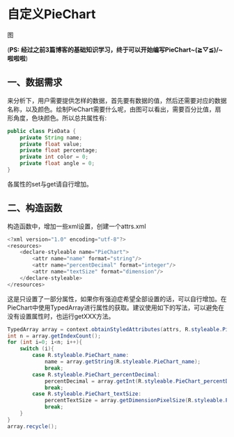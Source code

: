 # 自定义PieChart

图

(**PS: 经过之前3篇博客的基础知识学习，终于可以开始编写PieChart~\(≧▽≦)/~啦啦啦**)

## 一、数据需求
来分析下，用户需要提供怎样的数据，首先要有数据的值，然后还需要对应的数据名称，以及颜色。绘制PieChart需要什么呢，由图可以看出，需要百分比值，扇形角度，色块颜色。所以总共属性有:
```Java
public class PieData {
    private String name;
    private float value;
    private float percentage;
    private int color = 0;
    private float angle = 0;
}
```
各属性的set与get请自行增加。

## 二、构造函数
构造函数中，增加一些xml设置，创建一个attrs.xml
```Java
<?xml version="1.0" encoding="utf-8"?>
<resources>
    <declare-styleable name="PieChart">
        <attr name="name" format="string"/>
        <attr name="percentDecimal" format="integer"/>
        <attr name="textSize" format="dimension"/>
    </declare-styleable>
</resources>
```
这是只设置了一部分属性，如果你有强迫症希望全部设置的话，可以自行增加。在PieChart中使用TypedArray进行属性的获取。建议使用如下的写法，可以避免在没有设置属性时，也运行getXXX方法。
```Java
TypedArray array = context.obtainStyledAttributes(attrs, R.styleable.PieChart, defStyleAttr,defStyleRes);
int n = array.getIndexCount();
for (int i=0; i<n; i++){
    switch (i){
        case R.styleable.PieChart_name:
            name = array.getString(R.styleable.PieChart_name);
            break;
        case R.styleable.PieChart_percentDecimal:
            percentDecimal = array.getInt(R.styleable.PieChart_percentDecimal,percentDecimal);
            break;
        case R.styleable.PieChart_textSize:
            percentTextSize = array.getDimensionPixelSize(R.styleable.PieChart_textSize,percentTextSize);
            break;
    }
}
array.recycle();
```
